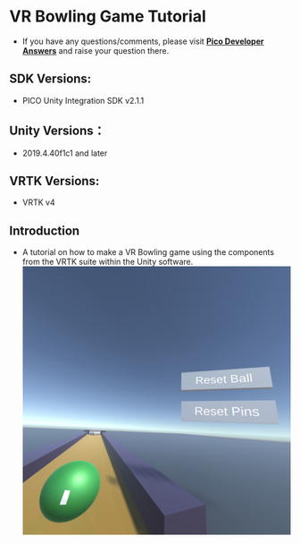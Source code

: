 # VR Bowling Game Tutorial
- If you have any questions/comments, please visit [**Pico Developer Answers**](https://devanswers.pico-interactive.com/) and raise your question there.

## SDK Versions:
   
   - PICO Unity Integration SDK v2.1.1

## Unity Versions：

   - 2019.4.40f1c1 and later

## VRTK Versions:
   - VRTK v4

## Introduction
   - A tutorial on how to make a VR Bowling game using the components from the VRTK suite within the Unity software.
     ![ ](https://github.com/picoxr/VRTK.Tutorials.VRBowling/blob/main/ScreenShots/Screenshot_com.Pico.VRTK.Tutorials.VRBowling_2022.08.12-19.56.16.801_247.jpeg)
